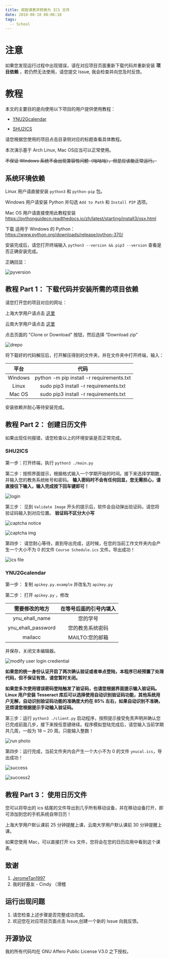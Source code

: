 ```yaml
---
title: 爬取课表并转换为 ICS 文件
date: 2018-08-10 08:06:18
tags:
  -- School
--- 
```


# 注意

如果您发现运行过程中出现错误，请在对应项目页面重新下载代码并重新安装 **项目依赖** ，若仍然无法使用，请您提交 Issue, 我会检查并向您及时反馈。

# 教程

本文的主要目的是向使用以下项目的用户提供使用教程：

 - [YNU2Gcalendar](https://github.com/kmahyyg/ynu2gcalendar)
 
 - [SHU2ICS](https://github.com/kmahyyg/shu2ics)

请您根据您使用的项目点击目录侧对应的标题查看具体教程。

本次演示基于 Arch Linux, Mac OS应当可以正常使用。

<del> 不保证 Windows 系统不会出现兼容性问题（咕咕咕），但是应该能正常运行。 </del>

## 系统环境依赖

Linux 用户请直接安装 `python3` 和 `python-pip` 包。

Windows 用户请安装 Python 并勾选 `Add to Path` 和 `Install PIP` 选项。

Mac OS 用户请直接使用此教程安装 https://pythonguidecn.readthedocs.io/zh/latest/starting/install3/osx.html 

下载 适用于 Windows 的 Python： https://www.python.org/downloads/release/python-370/

安装完成后，请您打开终端输入 `python3 --version && pip3 --version` 查看是否正确安装完成。

正确回显：

![pyversion](../asset_files/shu2ics_pyv.png)

## 教程 Part 1： 下载代码并安装所需的项目依赖

请您打开您的项目对应的网址：

 上海大学用户请点击 [这里](https://github.com/kmahyyg/shu2ics)
 
 云南大学用户请点击 [这里](https://github.com/kmahyyg/ynu2gcalendar)
 
点击页面的 "Clone or Download" 按钮，然后选择 “Download zip”
 
![drepo](../asset_files/2ics_dcode.png)
 
将下载好的代码解压后，打开解压得到的文件夹，并在文件夹中打开终端，输入：
 
| 平台 | 代码 |
|:----: | :----: |
| Windows | python -m pip install -r requirements.txt|
| Linux | sudo pip3 install -r requirements.txt |
| Mac OS | sudo pip3 install -r requirements.txt |
 
安装依赖并耐心等待安装完成。

## 教程 Part 2： 创建日历文件

如果出现任何报错，请您检查以上的环境安装是否正常完成。

### SHU2ICS

第一步：打开终端，执行 `python3 ./main.py`

第二步：按照界面提示，根据格式输入一个学期开始的时间。接下来选择学期数，并输入您的教务系统帐号和密码。 **输入密码时不会有任何回显，您无需担心，请直接往下输入，输入完成按下回车键即可！**

![login](../asset_files/shu2ics_op.png)

第三步： 见到 `Validate Image` 开头的提示后，软件会自动弹出验证码，请您将验证码输入到对应位置。 **验证码不区分大小写**

![captcha notice](../asset_files/shu2ics_capt1.png)

![captcha img](../asset_files/shu2ics_capt2.png)

第四步： 请您耐心等待，直到导出完成，这时候，在您的当前工作文件夹内会产生一个大小不为 0 的文件 `Course Schedule.ics` 文件。导出成功！

![ics file](../asset_files/shu2ics_suc.png)

### YNU2Gcalendar

第一步： 复制 `apikey.py.example` 并改名为 `apikey.py`

第二步： 打开 `apikey.py` ，修改

|需要修改的地方|在等号后面的**引号内**填入|
|:---------:|:-----------------:|
| ynu_ehall_name | 您的学号 |
| ynu_ehall_password | 您的教务系统密码 |
| mailacc | MAILTO:您的邮箱 |

并保存，关闭文本编辑器。

![modify user login crediential](../asset_files/ynu2ics_modify.png)

**如果您的统一身份认证开启了两次确认验证或者单点登陆，本程序已经预置了处理代码，但不保证有效，请您暂时关闭。**

**如果您多次使用错误密码登陆触发了验证码，也请您根据界面提示输入验证码。 Linux 用户安装 Tesseract 库后可以选择使用自动识别验证码功能，其他系统用户无解，自动识别验证码功能的准确度大约在 85% 左右，如果自动识别不准确，还烦请您根据提示手动输入验证码。**

第三步：运行 `python3 ./client.py` 启动程序，按照提示接受免责声明并确认您已完成前面几步，接下来按任意键继续。程序模拟登陆完成后，请您输入当前学期共几周，一般为 18 ~ 20 周。只能输入整数！

![run photo](../asset_files/ynu2ics_op.png)

第四步：运行完成，当前文件夹内会产生一个大小不为 0 的文件 `ynucal.ics`，导出成功！

![success](../asset_files/ynu2ics_suc1.png)

![success2](../asset_files/ynu2ics_suc2.png)

## 教程 Part 3： 使用日历文件

您可以将导出的 ics 结尾的文件导出到几乎所有移动设备，并在移动设备打开，即可添加到您的手机系统自带日历！

上海大学用户默认课前 25 分钟提醒上课，云南大学用户默认课前 30 分钟提醒上课。

如果您使用 Mac，可以直接打开 ics 文件，您将会在您的日历应用中看到这个课表。

## 致谢

1. [JeromeTan1997](https://github.com/JeromeTan1997)
2. 我的好基友 - Cindy  （滑稽

## 运行出现问题

1. 请您检查上述步骤是否完整成功完成。
2. 欢迎您在对应项目页面点击 Issue,创建一个新的 Issue 向我反馈。

## 开源协议

我的所有代码均在 GNU Affero Public License V3.0 之下授权。

